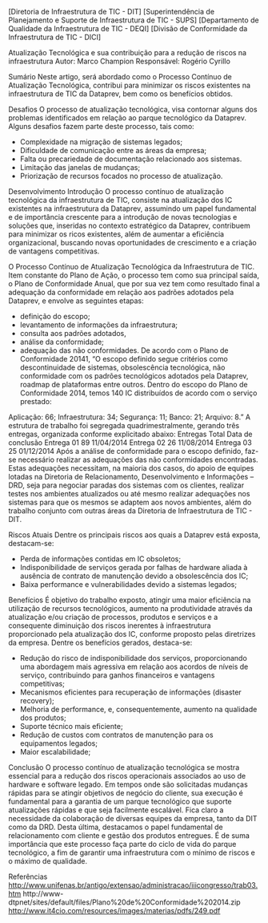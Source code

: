 ﻿[Diretoria de Infraestrutura de TIC - DIT]
[Superintendência de Planejamento e Suporte de Infraestrutura de TIC - SUPS]
[Departamento de Qualidade da Infraestrutura de TIC - DEQI]
[Divisão de Conformidade da Infraestrutura de TIC - DICI]

Atualização Tecnológica e sua contribuição para a redução de riscos na infraestrutura
Autor: Marco Champion
Responsável: Rogério Cyrillo

Sumário
Neste artigo, será abordado como o Processo Contínuo de Atualização Tecnológica, contribui para minimizar os riscos existentes na infraestrutura de TIC da Dataprev, bem como os benefícios obtidos.

Desafios
O processo de atualização tecnológica, visa contornar alguns dos problemas identificados em relação ao parque tecnológico da Dataprev. Alguns desafios fazem parte deste processo, tais como:
- Complexidade na migração de sistemas legados;
- Dificuldade de comunicação entre as áreas da empresa;
- Falta ou precariedade de documentação relacionado aos sistemas.
- Limitação das janelas de mudanças;
- Priorização de recursos focados no processo de atualização.





Desenvolvimento
Introdução
O processo contínuo de atualização tecnológica da infraestrutura de TIC, consiste na atualização dos IC existentes na infraestrutura da Dataprev, assumindo um papel fundamental e de importância crescente para a introdução de novas tecnologias e soluções que, inseridas no contexto estratégico da Dataprev, contribuem para minimizar os ricos existentes, além de aumentar a eficiência organizacional, buscando novas oportunidades de crescimento e a criação de vantagens competitivas. 

O Processo Contínuo de Atualização Tecnológica da Infraestrutura de TIC.
Item constante do Plano de Ação, o processo tem como sua principal saída, o Plano de Conformidade Anual, que por sua vez tem como resultado final a adequação da conformidade em relação aos padrões adotados pela Dataprev, e envolve as seguintes etapas: 
- definição do escopo; 
- levantamento de informações da infraestrutura;
- consulta aos padrões adotados,
- análise da conformidade;
- adequação das não conformidades.
De acordo com o Plano de Conformidade 20141, “O escopo definido segue critérios como descontinuidade de sistemas, obsolescência tecnológica, não conformidade com os padrões tecnológicos adotados pela Dataprev, roadmap de plataformas entre outros.
Dentro do escopo do Plano de Conformidade 2014, temos 140 IC distribuídos de acordo com o serviço prestado:

Aplicação: 66;
Infraestrutura: 34;
Segurança: 11;
Banco: 21;
Arquivo: 8.”
A estrutura de trabalho foi segregada quadrimestralmente, gerando três entregas, organizada conforme explicitado abaixo:
Entregas
Total
Data de conclusão
Entrega 01
89
11/04/2014
Entrega 02
26
11/08/2014
Entrega 03
25
01/12/2014
Após a análise de conformidade para o escopo definido, faz-se necessário realizar as adequações das não conformidades encontradas. Estas adequações necessitam, na maioria dos casos, do apoio de equipes lotadas na Diretoria de Relacionamento, Desenvolvimento e Informações – DRD, seja para negociar paradas dos sistemas com os clientes, realizar testes nos ambientes atualizados ou até mesmo realizar adequações nos sistemas para que os mesmos se adaptem aos novos ambientes, além do trabalho conjunto com outras áreas da Diretoria de Infraestrutura de TIC - DIT.

Riscos Atuais
Dentre os principais riscos aos quais a Dataprev está exposta, destacam-se:
- Perda de informações contidas em IC obsoletos;
- Indisponibilidade de serviços gerada por falhas de hardware aliada à ausência de contrato de manutenção devido a obsolescência dos IC;
- Baixa performance e vulnerabilidades devido a sistemas legados;

Benefícios
É objetivo do trabalho exposto, atingir uma maior eficiência na utilização de recursos tecnológicos, aumento na produtividade através da atualização e/ou criação de processos, produtos e serviços e a consequente diminuição dos riscos inerentes à infraestrutura proporcionado pela atualização dos IC, conforme proposto pelas diretrizes da empresa.
Dentre os benefícios gerados, destaca-se:
- Redução do risco de indisponibilidade dos serviços, proporcionando uma abordagem mais agressiva em relação aos acordos de níveis de serviço, contribuindo para ganhos financeiros e vantagens competitivas;
-  Mecanismos eficientes para recuperação de informações (disaster recovery);
- Melhoria de performance, e, consequentemente, aumento na qualidade dos produtos;
-  Suporte técnico mais eficiente;
-  Redução de custos com contratos de manutenção para os equipamentos legados;
-  Maior escalabilidade;

Conclusão
O processo contínuo de atualização tecnológica se mostra essencial para a redução dos riscos operacionais associados ao uso de hardware e software legado. Em tempos onde são solicitadas mudanças rápidas para se atingir objetivos de negócio do cliente, sua execução é fundamental para a garantia de um parque tecnológico que suporte atualizações rápidas e que seja facilmente escalável.
Fica claro a necessidade da colaboração de diversas equipes da empresa, tanto da DIT como da DRD. Desta última, destacamos o papel fundamental de relacionamento com cliente e gestão dos produtos entregues.
É de suma importância que este processo faça parte do ciclo de vida do parque tecnológico, a fim de garantir uma infraestrutura com o mínimo de riscos e o máximo de qualidade.

Referências
http://www.unifenas.br/antigo/extensao/administracao/iiicongresso/trab03.htm
http://www-dtpnet/sites/default/files/Plano%20de%20Conformidade%202014.zip
http://www.it4cio.com/resources/images/materias/pdfs/249.pdf
